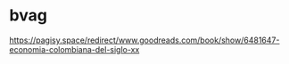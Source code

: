 # bvag
https://pagisy.space/redirect/www.goodreads.com/book/show/6481647-economia-colombiana-del-siglo-xx
